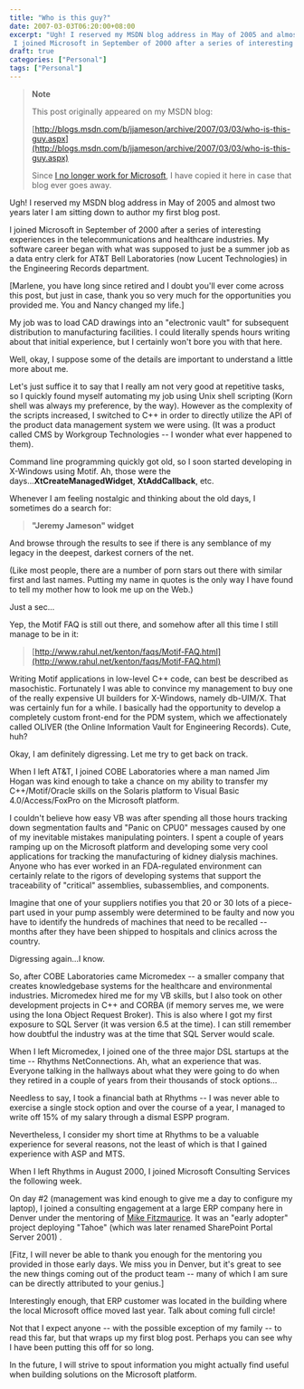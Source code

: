 ```yaml
---
title: "Who is this guy?"
date: 2007-03-03T06:20:00+08:00
excerpt: "Ugh! I reserved my MSDN blog address in May of 2005 and almost two years later I am sitting down to author my first blog post. 
 I joined Microsoft in September of 2000 after a series of interesting experiences in the telecommunications and healthcare..."
draft: true
categories: ["Personal"]
tags: ["Personal"]
---
```


> **Note**
>
> This post originally appeared on my MSDN blog:
>
> [http://blogs.msdn.com/b/jjameson/archive/2007/03/03/who-is-this-guy.aspx](http://blogs.msdn.com/b/jjameson/archive/2007/03/03/who-is-this-guy.aspx)
>
> Since
> [I no longer work for Microsoft](/blog/jjameson/2011/09/02/last-day-with-microsoft), I have copied it here in case that blog
> ever goes away.

Ugh! I reserved my MSDN blog address in May of 2005 and almost two years later  I am sitting down to author my first blog post.

I joined Microsoft in September of 2000 after a series of interesting experiences  in the telecommunications and healthcare industries. My software career began with  what was supposed to just be a summer job as a data entry clerk for AT&T Bell  Laboratories (now Lucent Technologies) in the Engineering Records department.

[Marlene, you have long since retired and I doubt you'll ever come across this  post, but just in case, thank you so very much for the opportunities you provided  me. You and Nancy changed my life.]

My job was to load CAD drawings into an "electronic vault" for subsequent distribution  to manufacturing facilities. I could literally spends hours writing about that initial  experience, but I certainly won't bore you with that here.

Well, okay, I suppose some of the details are important to understand a little  more about me.

Let's just suffice it to say that I really am not very good at repetitive tasks,  so I quickly found myself automating my job using Unix shell scripting (Korn shell  was always my preference, by the way). However as the complexity of the scripts  increased, I switched to C++ in order to directly utilize the API of the product  data management system we were using. (It was a product called CMS by Workgroup  Technologies -- I wonder what ever happened to them).

Command line programming quickly got old, so I soon started developing in X-Windows  using Motif. Ah, those were the days...**XtCreateManagedWidget**, **XtAddCallback**, etc.

Whenever I am feeling nostalgic and thinking about the old days, I sometimes  do a search for:

> **"Jeremy Jameson" widget**

And browse through the results to see if there is any semblance of my legacy  in the deepest, darkest corners of the net.

(Like most people, there are a number of porn stars out there with similar first  and last names. Putting my name in quotes is the only way I have found to tell my  mother how to look me up on the Web.)

Just a sec...

Yep, the Motif FAQ is still out there, and somehow after all this time I still  manage to be in it:

> [http://www.rahul.net/kenton/faqs/Motif-FAQ.html](http://www.rahul.net/kenton/faqs/Motif-FAQ.html)

Writing Motif applications in low-level C++ code, can best be described as masochistic.  Fortunately I was able to convince my management to buy one of the really expensive  UI builders for X-Windows, namely db-UIM/X. That was certainly fun for a while.  I basically had the opportunity to develop a completely custom front-end for the  PDM system, which we affectionately called OLIVER (the Online Information Vault  for Engineering Records). Cute, huh?

Okay, I am definitely digressing. Let me try to get back on track.

When I left AT&T, I joined COBE Laboratories where a man named Jim Hogan  was kind enough to take a chance on my ability to transfer my C++/Motif/Oracle skills  on the Solaris platform to Visual Basic 4.0/Access/FoxPro on the Microsoft platform.

I couldn't believe how easy VB was after spending all those hours tracking down  segmentation faults and "Panic on CPU0" messages caused by one of my inevitable  mistakes manipulating pointers. I spent a couple of years ramping up on the Microsoft  platform and developing some very cool applications for tracking the manufacturing  of kidney dialysis machines. Anyone who has ever worked in an FDA-regulated environment  can certainly relate to the rigors of developing systems that support the traceability  of "critical" assemblies, subassemblies, and components.

Imagine that one of your suppliers notifies you that 20 or 30 lots of a piece-part  used in your pump assembly were determined to be faulty and now you have to identify  the hundreds of machines that need to be recalled -- months after they have been  shipped to hospitals and clinics across the country.

Digressing again...I know.

So, after COBE Laboratories came Micromedex -- a smaller company that creates  knowledgebase systems for the healthcare and environmental industries. Micromedex  hired me for my VB skills, but I also took on other development projects in C++  and CORBA (if memory serves me, we were using the Iona Object Request Broker). This  is also where I got my first exposure to SQL Server (it was version 6.5 at the time).  I can still remember how doubtful the industry was at the time that SQL Server would  scale.

When I left Micromedex, I joined one of the three major DSL startups at the time  -- Rhythms NetConnections. Ah, what an experience that was. Everyone talking in  the hallways about what they were going to do when they retired in a couple of years  from their thousands of stock options...

Needless to say, I took a financial bath at Rhythms -- I was never able to exercise  a single stock option and over the course of a year, I managed to write off 15%  of my salary through a dismal ESPP program.

Nevertheless, I consider my short time at Rhythms to be a valuable experience  for several reasons, not the least of which is that I gained experience with ASP  and MTS.

When I left Rhythms in August 2000, I joined Microsoft Consulting Services the  following week.

On day #2 (management was kind enough to give me a day to configure my laptop),  I joined a consulting engagement at a large ERP company here in Denver under the  mentoring of [Mike Fitzmaurice](http://blogs.msdn.com/mikefitz/). It  was an "early adopter" project deploying "Tahoe" (which was later renamed SharePoint  Portal Server 2001) .

[Fitz, I will never be able to thank you enough for the mentoring you provided  in those early days. We miss you in Denver, but it's great to see the new things  coming out of the product team -- many of which I am sure can be directly attributed  to your genius.]

Interestingly enough, that ERP customer was located in the building where the  local Microsoft office moved last year. Talk about coming full circle!

Not that I expect anyone -- with the possible exception of my family -- to read  this far, but that wraps up my first blog post. Perhaps you can see why I have been  putting this off for so long.

In the future, I will strive to spout information you might actually find useful  when building solutions on the Microsoft platform.

